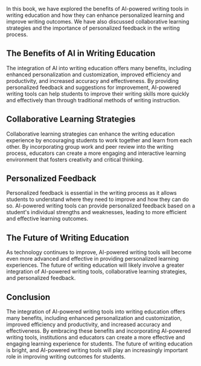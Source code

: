 

In this book, we have explored the benefits of AI-powered writing tools in writing education and how they can enhance personalized learning and improve writing outcomes. We have also discussed collaborative learning strategies and the importance of personalized feedback in the writing process.

The Benefits of AI in Writing Education
---------------------------------------

The integration of AI into writing education offers many benefits, including enhanced personalization and customization, improved efficiency and productivity, and increased accuracy and effectiveness. By providing personalized feedback and suggestions for improvement, AI-powered writing tools can help students to improve their writing skills more quickly and effectively than through traditional methods of writing instruction.

Collaborative Learning Strategies
---------------------------------

Collaborative learning strategies can enhance the writing education experience by encouraging students to work together and learn from each other. By incorporating group work and peer review into the writing process, educators can create a more engaging and interactive learning environment that fosters creativity and critical thinking.

Personalized Feedback
---------------------

Personalized feedback is essential in the writing process as it allows students to understand where they need to improve and how they can do so. AI-powered writing tools can provide personalized feedback based on a student's individual strengths and weaknesses, leading to more efficient and effective learning outcomes.

The Future of Writing Education
-------------------------------

As technology continues to improve, AI-powered writing tools will become even more advanced and effective in providing personalized learning experiences. The future of writing education will likely involve a greater integration of AI-powered writing tools, collaborative learning strategies, and personalized feedback.

Conclusion
----------

The integration of AI-powered writing tools into writing education offers many benefits, including enhanced personalization and customization, improved efficiency and productivity, and increased accuracy and effectiveness. By embracing these benefits and incorporating AI-powered writing tools, institutions and educators can create a more effective and engaging learning experience for students. The future of writing education is bright, and AI-powered writing tools will play an increasingly important role in improving writing outcomes for students.
